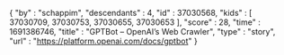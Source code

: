 {
  "by" : "schappim",
  "descendants" : 4,
  "id" : 37030568,
  "kids" : [ 37030709, 37030753, 37030655, 37030653 ],
  "score" : 28,
  "time" : 1691386746,
  "title" : "GPTBot – OpenAI’s Web Crawler",
  "type" : "story",
  "url" : "https://platform.openai.com/docs/gptbot"
}
